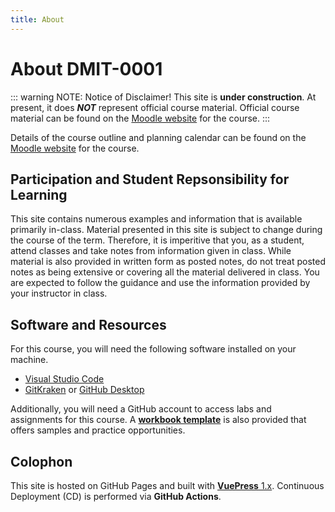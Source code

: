 ```yaml
---
title: About
---
```

# About DMIT-0001

::: warning NOTE: Notice of Disclaimer!
This site is **under construction**.
At present, it does ***NOT*** represent official course material. Official course material can be found on the [Moodle website](https://moodle.nait.ca) for the course.
:::

Details of the course outline and planning calendar can be found on the [Moodle website](https://moodle.nait.ca) for the course.

## Participation and Student Repsonsibility for Learning

This site contains numerous examples and information that is available primarily in-class. Material presented in this site is subject to change during the course of the term. Therefore, it is imperitive that you, as a student, attend classes and take notes from information given in class. While material is also provided in written form as posted notes, do not treat posted notes as being extensive or covering all the material delivered in class. You are expected to follow the guidance and use the information provided by your instructor in class.

## Software and Resources

For this course, you will need the following software installed on your machine.

- [Visual Studio Code](https://code.visualstudio.com)
- [GitKraken](https://www.gitkraken.com/) or [GitHub Desktop](https://desktop.github.com/)

Additionally, you will need a GitHub account to access labs and assignments for this course. A [**workbook template**](https://github.com/DMIT-0001-Workbook/generate) is also provided that offers samples and practice opportunities.

## Colophon

This site is hosted on GitHub Pages and built with [**VuePress** 1.x](https://vuepress.vuejs.org/). Continuous Deployment (CD) is performed via **GitHub Actions**.
